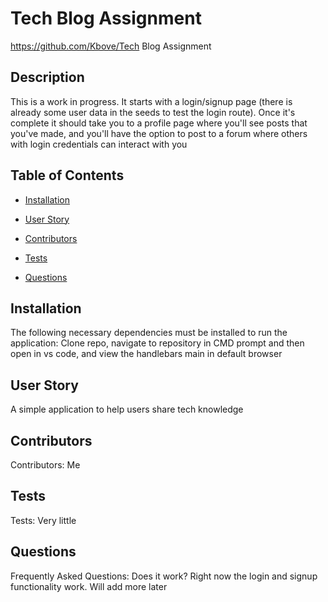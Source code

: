 # Tech Blog Assignment
https://github.com/Kbove/Tech Blog Assignment
    
## Description
This is a work in progress. It starts with a login/signup page (there is already some user data in the seeds to test the login route). Once it's complete it should take you to a profile page where you'll see posts that you've made, and you'll have the option to post to a forum where others with login credentials can interact with you
    
## Table of Contents
    
* [Installation](#Installation)
    
* [User Story](#Usage)
    
* [Contributors](#Contributors)
    
* [Tests](#Tests)
    
* [Questions](#Question)
    
## Installation <a id="Installation"></a>
The following necessary dependencies must be installed to run the application: Clone repo, navigate to repository in CMD prompt and then open in vs code, and view the handlebars main in default browser
    
## User Story <a id="Usage"></a>
A simple application to help users share tech knowledge

## Contributors <a id="Contributors"></a>
Contributors: Me

## Tests <a id="Tests"></a>
Tests: Very little
    
## Questions <a id="Question"></a>
Frequently Asked Questions: Does it work? Right now the login and signup functionality work. Will add more later
    
